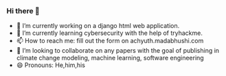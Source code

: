 ### Hi there 👋

- 🔭 I’m currently working on a django html web application. 
- 🌱 I’m currently learning cybersecurity with the help of tryhackme.
- 📫 How to reach me: fill out the form on achyuth.madabhushi.com
- 👯 I’m looking to collaborate on any papers with the goal of publishing in climate change modeling, machine learning, software engineering 
- 😄 Pronouns: He,him,his

<!--
**amadabhu/amadabhu** is a ✨ _special_ ✨ repository because its `README.md` (this file) appears on your GitHub profile.

Here are some ideas to get you started:

- 🔭 I’m currently working on ...
- 🌱 I’m currently learning ...
- 👯 I’m looking to collaborate on ...
- 🤔 I’m looking for help with ...
- 💬 Ask me about ...
- 📫 How to reach me: ...
- 😄 Pronouns: ...
- ⚡ Fun fact: ...
-->
